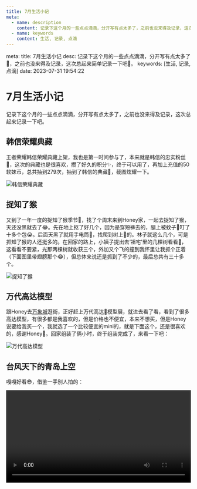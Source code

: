 ```yaml
---
title: 7月生活小记
meta:
  - name: description
    content: 记录下这个月的一些点点滴滴，分开写有点太多了，之前也没来得及记录，这次总起来记录一下吧。
  - name: keywords
    content: 生活, 记录, 点滴
---
```


<route lang="yaml">
meta:
  title: 7月生活小记
  desc: 记录下这个月的一些点点滴滴，分开写有点太多了🧐，之前也没来得及记录，这次总起来简单记录一下吧😬。
  keywords: [生活, 记录, 点滴]
  date: 2023-07-31 19:54:22
</route>

# 7月生活小记

记录下这个月的一些点点滴滴，分开写有点太多了，之前也没来得及记录，这次总起来记录一下吧。

## 韩信荣耀典藏

王者荣耀韩信荣耀典藏上架，我也是第一时间参与了，本来就是韩信的忠实粉丝🤪，这次的典藏也是很喜欢，攒了好久的积分✨，终于可以用了，再加上充值的50软妹币，总共抽到279次，抽到了韩信的典藏🥳，截图炫耀一下。

![韩信荣耀典藏](https://kodbox.jupeng.top/?explorer/share/file&hash=0794SSwc3WDda-jI9XGIzbDNu0EQslm1HD0g_fxiD6dIx5q7dPw8Hm639-uGTukau-s&name=/1.png)

## 捉知了猴

又到了一年一度的捉知了猴季节🤪，找了个周末来到Honey家，一起去捉知了猴，天还没黑就去了😂。先在地上抠了好几个，因为是穿短裤去的，腿上被蚊子🦟叮了十多个包😭。后面天黑了就用手电筒🔦，找爬到树上🌲的。林子就这么几个，可是抓知了猴的人还挺多的。在回家的路上，小姨子提出去‘祖宅’里的几棵树看看🥲，这看看不要紧，光那两棵树就收获三个，外加又个飞的撞到我怀里让我抓个正着（下面图里带翅膀那个😂），但总体来说还是抓到了不少的，最后总共有三十多个。

![捉知了猴](https://kodbox.jupeng.top/?explorer/share/file&hash=941aXpPQFP2Otv5X5bErEyRX9lCq-DrUZnLmehwha4X28R_Go_F2KA81yY_04swZ3lM&name=/2.png)

## 万代高达模型

跟Honey去[万象城](https://surl.amap.com/1J1PpBFzgiO)逛街，正好赶上万代高达🤖模型展，就进去看了看，看到了很多高达模型，有很多都是我喜欢的，但是价格也不便宜，本来不想买，但是Honey说要给我买一个，我就选了一个比较便宜的mini的，就是下面这个，还是很喜欢的，感谢Honey🥰。回家组装了俩小时，终于组装完成了，来看一下吧：

![万代高达模型](https://kodbox.jupeng.top/?explorer/share/file&hash=e726-3FdyJXL2Or1N4P6wvQNXrJcXYi3Uq6cO9w829ogK65G1JKkVRcRtIkpki4k-f8&name=/3.png)

## 台风天下的青岛上空

嘎嘎好看😎，借鉴一手别人拍的：

<video src="https://kodbox.jupeng.top//?explorer/share/file&hash=fe5cY73B4veb-gmRQNhLssI8aqPARYPoLdM1CyBkJL8JFIsAtehS2gwddaaT7qzgcoQ&name=/4.mp4" controls="controls" width="100%" height="auto"></video>
